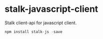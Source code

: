 # stalk-javascript-client
Stalk client-api for javascript client.

```javascript
npm install stalk-js -save
```
